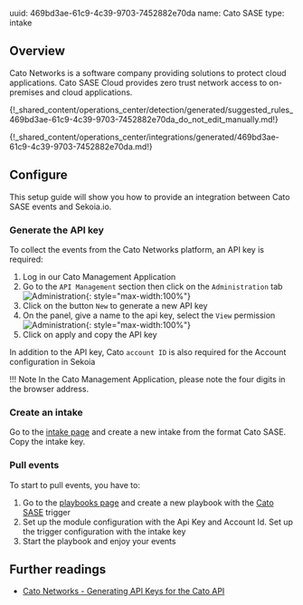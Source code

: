uuid: 469bd3ae-61c9-4c39-9703-7452882e70da
name: Cato SASE
type: intake

## Overview

Cato Networks is a software company providing solutions to protect cloud applications. Cato SASE Cloud provides zero trust network access to on-premises and cloud applications.

{!_shared_content/operations_center/detection/generated/suggested_rules_469bd3ae-61c9-4c39-9703-7452882e70da_do_not_edit_manually.md!}

{!_shared_content/operations_center/integrations/generated/469bd3ae-61c9-4c39-9703-7452882e70da.md!}

## Configure

This setup guide will show you how to provide an integration between Cato SASE events and Sekoia.io.

### Generate the API key

To collect the events from the Cato Networks platform, an API key is required:

1. Log in our Cato Management Application
2. Go to the `API Management` section then click on the `Administration` tab
    ![Administration](/assets/operation_center/integration_catalog/cloud_and_saas/cato/administration.png){: style="max-width:100%"} 
3. Click on the button `New` to generate a new API key
4. On the panel, give a name to the api key, select the `View` permission
    ![Administration](/assets/operation_center/integration_catalog/cloud_and_saas/cato/panel.png){: style="max-width:100%"} 
5. Click on apply and copy the API key

In addition to the API key, Cato `account ID` is also required for the Account configuration in Sekoia

!!! Note
     In the Cato Management Application, please note the four digits in the browser address.

### Create an intake

Go to the [intake page](https://app.sekoia.io/operations/intakes) and create a new intake from the format Cato SASE. Copy the intake key.

### Pull events

To start to pull events, you have to:

1. Go to the [playbooks page](https://app.sekoia.io/operations/playbooks) and create a new playbook with the [Cato SASE](../../../automate/library/cato_sase.md) trigger
2. Set up the module configuration with the Api Key and Account Id. Set up the trigger configuration with the intake key
3. Start the playbook and enjoy your events

## Further readings
- [Cato Networks - Generating API Keys for the Cato API](https://support.catonetworks.com/hc/en-us/articles/4413280536081-Generating-API-Keys-for-the-Cato-API)

